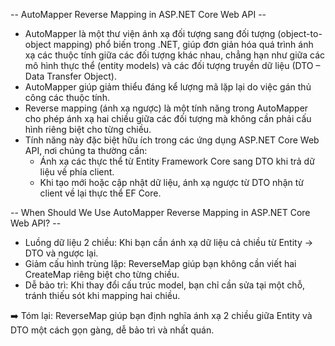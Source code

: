 -- AutoMapper Reverse Mapping in ASP.NET Core Web API --
- AutoMapper là một thư viện ánh xạ đối tượng sang đối tượng (object-to-object mapping) phổ biến trong .NET, giúp đơn giản hóa quá trình ánh xạ các thuộc tính giữa các đối tượng khác nhau, chẳng hạn như giữa các mô hình thực thể (entity models) và các đối tượng truyền dữ liệu (DTO – Data Transfer Object). 
- AutoMapper giúp giảm thiểu đáng kể lượng mã lặp lại do việc gán thủ công các thuộc tính.
- Reverse mapping (ánh xạ ngược) là một tính năng trong AutoMapper cho phép ánh xạ hai chiều giữa các đối tượng mà không cần phải cấu hình riêng biệt cho từng chiều. 
- Tính năng này đặc biệt hữu ích trong các ứng dụng ASP.NET Core Web API, nơi chúng ta thường cần:
  - Ánh xạ các thực thể từ Entity Framework Core sang DTO khi trả dữ liệu về phía client.
  - Khi tạo mới hoặc cập nhật dữ liệu, ánh xạ ngược từ DTO nhận từ client về lại thực thể EF Core.

-- When Should We Use AutoMapper Reverse Mapping in ASP.NET Core Web API? --
- Luồng dữ liệu 2 chiều: Khi bạn cần ánh xạ dữ liệu cả chiều từ Entity → DTO và ngược lại.
- Giảm cấu hình trùng lặp: ReverseMap giúp bạn không cần viết hai CreateMap riêng biệt cho từng chiều.
- Dễ bảo trì: Khi thay đổi cấu trúc model, bạn chỉ cần sửa tại một chỗ, tránh thiếu sót khi mapping hai chiều.

➡️ Tóm lại: ReverseMap giúp bạn định nghĩa ánh xạ 2 chiều giữa Entity và DTO một cách gọn gàng, dễ bảo trì và nhất quán.